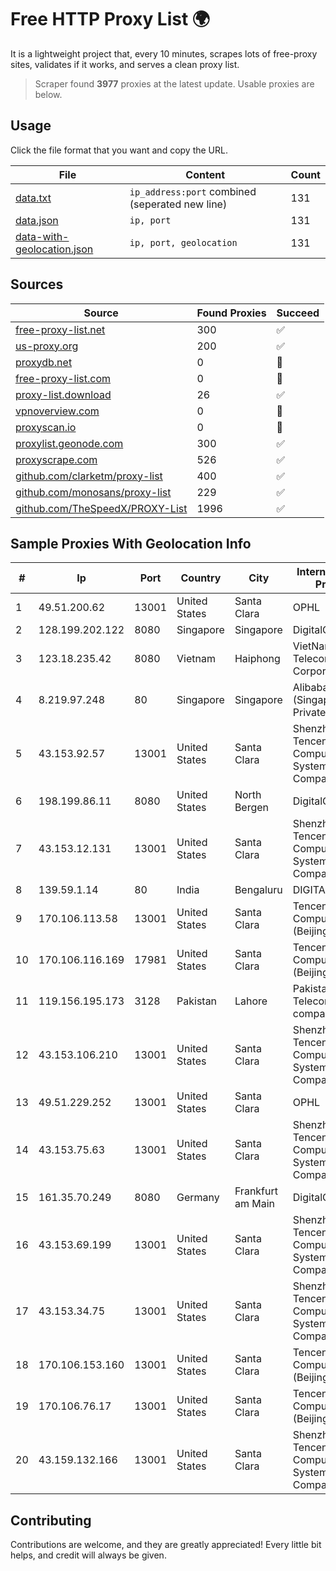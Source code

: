 
# Free HTTP Proxy List 🌍

It is a lightweight project that, every 10 minutes, scrapes lots of free-proxy sites, validates if it works, and serves a clean proxy list.


> Scraper found **3977** proxies at the latest update. Usable proxies are below.

## Usage

Click the file format that you want and copy the URL.


|File|Content|Count|
|----|-------|-----|
|[data.txt](https://raw.githubusercontent.com/themiralay/Proxy-List-World/master/data.txt)|`ip_address:port` combined (seperated new line)|131|
|[data.json](https://raw.githubusercontent.com/themiralay/Proxy-List-World/master/data.json)|`ip, port`|131|
|[data-with-geolocation.json](https://raw.githubusercontent.com/themiralay/Proxy-List-World/master/data-with-geolocation.json)|`ip, port, geolocation`|131|

## Sources

|Source|Found Proxies|Succeed|
|------|-------------|-------|
|[free-proxy-list.net](https://free-proxy-list.net)|300|✅|
|[us-proxy.org](https://www.us-proxy.org)|200|✅|
|[proxydb.net](http://proxydb.net)|0|🚫|
|[free-proxy-list.com](https://free-proxy-list.com/?page=&port=&type%5B%5D=http&type%5B%5D=https&up_time=0&search=Search)|0|🚫|
|[proxy-list.download](https://www.proxy-list.download/HTTP)|26|✅|
|[vpnoverview.com](https://vpnoverview.com/privacy/anonymous-browsing/free-proxy-servers)|0|🚫|
|[proxyscan.io](https://www.proxyscan.io)|0|🚫|
|[proxylist.geonode.com](https://proxylist.geonode.com/api/proxy-list?limit=300&page=1&sort_by=lastChecked&sort_type=desc&protocols=http,https)|300|✅|
|[proxyscrape.com](https://api.proxyscrape.com/v2/?request=displayproxies&protocol=http&timeout=10000&country=all&ssl=all&anonymity=all)|526|✅|
|[github.com/clarketm/proxy-list](https://raw.githubusercontent.com/clarketm/proxy-list/master/proxy-list-raw.txt)|400|✅|
|[github.com/monosans/proxy-list](https://raw.githubusercontent.com/monosans/proxy-list/main/proxies/http.txt)|229|✅|
|[github.com/TheSpeedX/PROXY-List](https://raw.githubusercontent.com/TheSpeedX/PROXY-List/master/http.txt)|1996|✅|


## Sample Proxies With Geolocation Info

|#|Ip|Port|Country|City|Internet Service Provider|
|-|--|----|-------|----|-------------------------|
|1|49.51.200.62|13001|United States|Santa Clara|OPHL|
|2|128.199.202.122|8080|Singapore|Singapore|DigitalOcean, LLC|
|3|123.18.235.42|8080|Vietnam|Haiphong|VietNam Post and Telecom Corporation|
|4|8.219.97.248|80|Singapore|Singapore|Alibaba Cloud (Singapore) Private Limited|
|5|43.153.92.57|13001|United States|Santa Clara|Shenzhen Tencent Computer Systems Company Limited|
|6|198.199.86.11|8080|United States|North Bergen|DigitalOcean, LLC|
|7|43.153.12.131|13001|United States|Santa Clara|Shenzhen Tencent Computer Systems Company Limited|
|8|139.59.1.14|80|India|Bengaluru|DIGITALOCEAN|
|9|170.106.113.58|13001|United States|Santa Clara|Tencent Cloud Computing (Beijing) Co|
|10|170.106.116.169|17981|United States|Santa Clara|Tencent Cloud Computing (Beijing) Co|
|11|119.156.195.173|3128|Pakistan|Lahore|Pakistan Telecommuication company limited|
|12|43.153.106.210|13001|United States|Santa Clara|Shenzhen Tencent Computer Systems Company Limited|
|13|49.51.229.252|13001|United States|Santa Clara|OPHL|
|14|43.153.75.63|13001|United States|Santa Clara|Shenzhen Tencent Computer Systems Company Limited|
|15|161.35.70.249|8080|Germany|Frankfurt am Main|DigitalOcean, LLC|
|16|43.153.69.199|13001|United States|Santa Clara|Shenzhen Tencent Computer Systems Company Limited|
|17|43.153.34.75|13001|United States|Santa Clara|Shenzhen Tencent Computer Systems Company Limited|
|18|170.106.153.160|13001|United States|Santa Clara|Tencent Cloud Computing (Beijing) Co|
|19|170.106.76.17|13001|United States|Santa Clara|Tencent Cloud Computing (Beijing) Co|
|20|43.159.132.166|13001|United States|Santa Clara|Shenzhen Tencent Computer Systems Company Limited|



## Contributing

Contributions are welcome, and they are greatly appreciated! Every
little bit helps, and credit will always be given.

